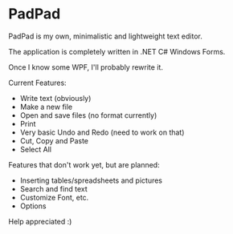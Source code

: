 # PadPad

PadPad is my own, minimalistic and lightweight text editor.

The application is completely written in .NET C# Windows Forms.

Once I know some WPF, I'll probably rewrite it. 

Current Features:

- Write text (obviously)
- Make a new file
- Open and save files (no format currently)
- Print
- Very basic Undo and Redo (need to work on that)
- Cut, Copy and Paste
- Select All

Features that don't work yet, but are planned:
- Inserting tables/spreadsheets and pictures
- Search and find text
- Customize Font, etc.
- Options

Help appreciated :)

